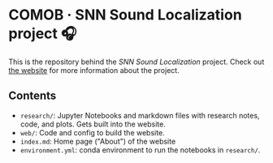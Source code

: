 # COMOB · SNN Sound Localization project 🎧

This is the repository behind the _SNN Sound Localization_ project. Check out [the website](https://comob-project.github.io/snn-sound-localization/) for more information about the project.


## Contents

- `research/`: Jupyter Notebooks and markdown files with research notes, code, and plots. Gets built into the website.
- `web/`: Code and config to build the website.
- `index.md`: Home page ("About") of the website
- `environment.yml`: conda environment to run the notebooks in `research/`.
